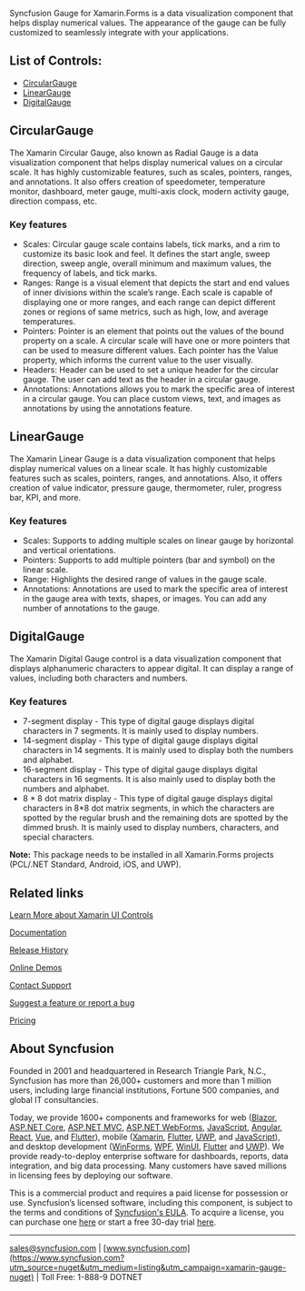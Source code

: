 Syncfusion Gauge for Xamarin.Forms is a data visualization component that helps display numerical values. The appearance of the gauge can be fully customized to seamlessly integrate with your applications.

## List of Controls:

* [CircularGauge](https://www.syncfusion.com/xamarin-ui-controls/circular-gauge?utm_source=nuget&utm_medium=listing&utm_campaign=xamarin-gauge-nuget)
* [LinearGauge](https://www.syncfusion.com/xamarin-ui-controls/linear-gauge?utm_source=nuget&utm_medium=listing&utm_campaign=xamarin-gauge-nuget)
* [DigitalGauge](https://www.syncfusion.com/xamarin-ui-controls/digital-gauge?utm_source=nuget&utm_medium=listing&utm_campaign=xamarin-gauge-nuget)

## CircularGauge
The Xamarin Circular Gauge, also known as Radial Gauge is a data visualization component that helps display numerical values on a circular scale. It has highly customizable features, such as scales, pointers, ranges, and annotations. It also offers creation of speedometer, temperature monitor, dashboard, meter gauge, multi-axis clock, modern activity gauge, direction compass, etc.

### Key features

* Scales: Circular gauge scale contains labels, tick marks, and a rim to customize its basic look and feel. It defines the start angle, sweep direction, sweep angle, overall minimum and maximum values, the frequency of labels, and tick marks.
* Ranges: Range is a visual element that depicts the start and end values of inner divisions within the scale’s range. Each scale is capable of displaying one or more ranges, and each range can depict different zones or regions of same metrics, such as high, low, and average temperatures.
* Pointers: Pointer is an element that points out the values of the bound property on a scale. A circular scale will have one or more pointers that can be used to measure different values. Each pointer has the Value property, which informs the current value to the user visually.
* Headers: Header can be used to set a unique header for the circular gauge. The user can add text as the header in a circular gauge.
* Annotations: Annotations allows you to mark the specific area of interest in a circular gauge. You can place custom views, text, and images as annotations by using the annotations feature.

## LinearGauge

The Xamarin Linear Gauge is a data visualization component that helps display numerical values on a linear scale. It has highly customizable features such as scales, pointers, ranges, and annotations. Also, it offers creation of value indicator, pressure gauge, thermometer, ruler, progress bar, KPI, and more.

### Key features

* Scales: Supports to adding multiple scales on linear gauge by horizontal and vertical orientations.
* Pointers: Supports to add multiple pointers (bar and symbol) on the linear scale.
* Range: Highlights the desired range of values in the gauge scale.
* Annotations: Annotations are used to mark the specific area of interest in the gauge area with texts, shapes, or images. You can add any number of annotations to the gauge.

## DigitalGauge

The Xamarin Digital Gauge control is a data visualization component that displays alphanumeric characters to appear digital. It can display a range of values, including both characters and numbers.

### Key features

* 7-segment display - This type of digital gauge displays digital characters in 7 segments. It is mainly used to display numbers.
* 14-segment display - This type of digital gauge displays digital characters in 14 segments. It is mainly used to display both the numbers and alphabet.
* 16-segment display - This type of digital gauge displays digital characters in 16 segments. It is also mainly used to display both the numbers and alphabet.
* 8 * 8 dot matrix display - This type of digital gauge displays digital characters in 8*8 dot matrix segments, in which the characters are spotted by the regular brush and the remaining dots are spotted by the dimmed brush. It is mainly used to display numbers, characters, and special characters.

**Note:** This package needs to be installed in all Xamarin.Forms projects (PCL/.NET Standard, Android, iOS, and UWP).
	  
## Related links
[Learn More about Xamarin UI Controls](https://www.syncfusion.com/xamarin-ui-controls?utm_source=nuget&utm_medium=listing&utm_campaign=xamarin-gauge-nuget)

[Documentation](https://help.syncfusion.com/xamarin/introduction/overview?utm_source=nuget&utm_medium=listing&utm_campaign=xamarin-gauge-nuget)

[Release History](https://help.syncfusion.com/xamarin/release-notes/v19.4.0.56?utm_source=nuget&utm_medium=listing&utm_campaign=xamarin-gauge-nuget)

[Online Demos](https://github.com/syncfusion/xamarin-demos?utm_source=nuget&utm_medium=listing&utm_campaign=xamarin-gauge-nuget)

[Contact Support](https://www.syncfusion.com/support/directtrac/incidents/newincident/?utm_source=nuget&utm_medium=listing&utm_campaign=xamarin-gauge-nuget)

[Suggest a feature or report a bug](https://www.syncfusion.com/feedback/xamarin-forms?utm_source=nuget&utm_medium=listing&utm_campaign=xamarin-gauge-nuget)

[Pricing](https://www.syncfusion.com/sales/products/xamarin?utm_source=nuget&utm_medium=listing&utm_campaign=xamarin-gauge-nuget)

## About Syncfusion
Founded in 2001 and headquartered in Research Triangle Park, N.C., Syncfusion has more than 26,000+ customers and more than 1 million users, including large financial institutions, Fortune 500 companies, and global IT consultancies.

Today, we provide 1600+ components and frameworks for web ([Blazor](https://www.syncfusion.com/blazor-components?utm_source=nuget&utm_medium=listing&utm_campaign=xamarin-gauge-nuget), [ASP.NET Core](https://www.syncfusion.com/aspnet-core-ui-controls?utm_source=nuget&utm_medium=listing&utm_campaign=xamarin-gauge-nuget), [ASP.NET MVC](https://www.syncfusion.com/aspnet-mvc-ui-controls?utm_source=nuget&utm_medium=listing&utm_campaign=xamarin-gauge-nuget), [ASP.NET WebForms](https://www.syncfusion.com/jquery/aspnet-webforms-ui-controls?utm_source=nuget&utm_medium=listing&utm_campaign=xamarin-gauge-nuget), [JavaScript](https://www.syncfusion.com/javascript-ui-controls?utm_source=nuget&utm_medium=listing&utm_campaign=xamarin-gauge-nuget), [Angular](https://www.syncfusion.com/angular-ui-components?utm_source=nuget&utm_medium=listing&utm_campaign=xamarin-gauge-nuget), [React](https://www.syncfusion.com/react-ui-components?utm_source=nuget&utm_medium=listing&utm_campaign=xamarin-gauge-nuget), [Vue](https://www.syncfusion.com/vue-ui-components?utm_source=nuget&utm_medium=listing&utm_campaign=xamarin-gauge-nuget), and [Flutter](https://www.syncfusion.com/flutter-widgets?utm_source=nuget&utm_medium=listing&utm_campaign=xamarin-gauge-nuget)), mobile ([Xamarin](https://www.syncfusion.com/xamarin-ui-controls?utm_source=nuget&utm_medium=listing&utm_campaign=xamarin-gauge-nuget), [Flutter](https://www.syncfusion.com/flutter-widgets?utm_source=nuget&utm_medium=listing&utm_campaign=xamarin-gauge-nuget), [UWP](https://www.syncfusion.com/uwp-ui-controls?utm_source=nuget&utm_medium=listing&utm_campaign=xamarin-gauge-nuget), and [JavaScript](https://www.syncfusion.com/javascript-ui-controls?utm_source=nuget&utm_medium=listing&utm_campaign=xamarin-gauge-nuget)), and desktop development ([WinForms](https://www.syncfusion.com/winforms-ui-controls?utm_source=nuget&utm_medium=listing&utm_campaign=xamarin-gauge-nuget), [WPF](https://www.syncfusion.com/wpf-ui-controls?utm_source=nuget&utm_medium=listing&utm_campaign=xamarin-gauge-nuget), [WinUI](https://www.syncfusion.com/winui-controls?utm_source=nuget&utm_medium=listing&utm_campaign=xamarin-gauge-nuget), [Flutter](https://www.syncfusion.com/flutter-widgets?utm_source=nuget&utm_medium=listing&utm_campaign=xamarin-gauge-nuget) and [UWP](https://www.syncfusion.com/uwp-ui-controls?utm_source=nuget&utm_medium=listing&utm_campaign=xamarin-gauge-nuget)). We provide ready-to-deploy enterprise software for dashboards, reports, data integration, and big data processing. Many customers have saved millions in licensing fees by deploying our software.


This is a commercial product and requires a paid license for possession or use. Syncfusion’s licensed software, including this component, is subject to the terms and conditions of [Syncfusion's EULA](https://www.syncfusion.com/eula/es/?utm_source=nuget&utm_medium=listing&utm_campaign=xamarin-gauge-nuget). To acquire a license, you can purchase one [here]( https://www.syncfusion.com/sales/products?utm_source=nuget&utm_medium=listing&utm_campaign=xamarin-gauge-nuget) or start a free 30-day trial [here](https://www.syncfusion.com/account/manage-trials/start-trials?utm_source=nuget&utm_medium=listing&utm_campaign=xamarin-gauge-nuget).

___

[sales@syncfusion.com](mailto:sales@syncfusion.com?Subject=Syncfusion%20Gauge%20Xamarin-%20NuGet) | [www.syncfusion.com](https://www.syncfusion.com?utm_source=nuget&utm_medium=listing&utm_campaign=xamarin-gauge-nuget) | Toll Free: 1-888-9 DOTNET


     